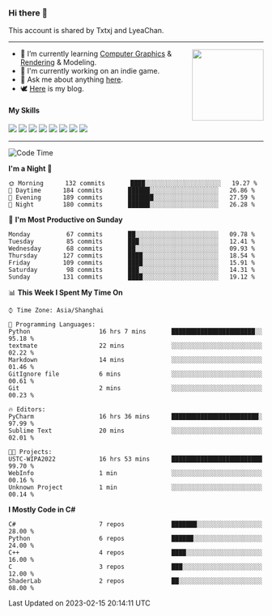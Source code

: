 ### Hi there 👋

This account is shared by Txtxj and LyeaChan.

---

<img align="right" height="141" src="https://github-readme-stats.vercel.app/api?username=txtxj&theme=tokyonight&show_icons=true&count_private=true">

- 🌱 I’m currently learning [Computer Graphics](https://github.com/txtxj/GAMES101) & [Rendering](https://github.com/txtxj/GAMES202) & 
Modeling.
- 🐶 I'm currently working on an indie game.
- 💬 Ask me about anything [here](https://github.com/txtxj/txtxj/issues).
- 🕊️ [Here](https://txtxj.top) is my blog.

#### My Skills

![](https://img.shields.io/badge/C%23-239120?logo=csharp&logoColor=fff)
![](https://img.shields.io/badge/Unity-000000?logo=unity&logoColor=fff)
![](https://img.shields.io/badge/Python-3e74a2?logo=python&logoColor=fff)
![](https://img.shields.io/badge/C++-65318e?logo=cplusplus&logoColor=fff)
![](https://img.shields.io/badge/C-5654a2?logo=c&logoColor=fff)
![](https://img.shields.io/badge/Blender-f5792a?logo=blender&logoColor=fff)
![](https://img.shields.io/badge/OpenJDK-ffffff?logo=openjdk&logoColor=000)
![](https://img.shields.io/badge/SQL-cc2927?logo=microsoftsqlserver&logoColor=fff)

---

<!--START_SECTION:waka-->
![Code Time](http://img.shields.io/badge/Code%20Time-661%20hrs%2023%20mins-blue)

**I'm a Night 🦉** 

```text
🌞 Morning      132 commits       ████░░░░░░░░░░░░░░░░░░░░░   19.27 % 
🌆 Daytime      184 commits       ██████░░░░░░░░░░░░░░░░░░░   26.86 % 
🌃 Evening      189 commits       ███████░░░░░░░░░░░░░░░░░░   27.59 % 
🌙 Night        180 commits       ██████░░░░░░░░░░░░░░░░░░░   26.28 % 

```
📅 **I'm Most Productive on Sunday** 

```text
Monday          67 commits       ██░░░░░░░░░░░░░░░░░░░░░░░   09.78 % 
Tuesday         85 commits       ███░░░░░░░░░░░░░░░░░░░░░░   12.41 % 
Wednesday       68 commits       ██░░░░░░░░░░░░░░░░░░░░░░░   09.93 % 
Thursday       127 commits       ████░░░░░░░░░░░░░░░░░░░░░   18.54 % 
Friday         109 commits       ████░░░░░░░░░░░░░░░░░░░░░   15.91 % 
Saturday        98 commits       ███░░░░░░░░░░░░░░░░░░░░░░   14.31 % 
Sunday         131 commits       ████░░░░░░░░░░░░░░░░░░░░░   19.12 % 

```


📊 **This Week I Spent My Time On** 

```text
⌚︎ Time Zone: Asia/Shanghai

💬 Programming Languages: 
Python                   16 hrs 7 mins       ███████████████████████░░   95.18 % 
textmate                 22 mins             ░░░░░░░░░░░░░░░░░░░░░░░░░   02.22 % 
Markdown                 14 mins             ░░░░░░░░░░░░░░░░░░░░░░░░░   01.46 % 
GitIgnore file           6 mins              ░░░░░░░░░░░░░░░░░░░░░░░░░   00.61 % 
Git                      2 mins              ░░░░░░░░░░░░░░░░░░░░░░░░░   00.23 % 

🔥 Editors: 
PyCharm                  16 hrs 36 mins      ████████████████████████░   97.99 % 
Sublime Text             20 mins             ░░░░░░░░░░░░░░░░░░░░░░░░░   02.01 % 

🐱‍💻 Projects: 
USTC-WIPA2022            16 hrs 53 mins      █████████████████████████   99.70 % 
WebInfo                  1 min               ░░░░░░░░░░░░░░░░░░░░░░░░░   00.16 % 
Unknown Project          1 min               ░░░░░░░░░░░░░░░░░░░░░░░░░   00.14 % 

```

**I Mostly Code in C#** 

```text
C#                       7 repos             ███████░░░░░░░░░░░░░░░░░░   28.00 % 
Python                   6 repos             ██████░░░░░░░░░░░░░░░░░░░   24.00 % 
C++                      4 repos             ████░░░░░░░░░░░░░░░░░░░░░   16.00 % 
C                        3 repos             ███░░░░░░░░░░░░░░░░░░░░░░   12.00 % 
ShaderLab                2 repos             ██░░░░░░░░░░░░░░░░░░░░░░░   08.00 % 

```



 Last Updated on 2023-02-15 20:14:11 UTC
<!--END_SECTION:waka-->
